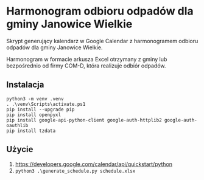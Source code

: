 # Harmonogram odbioru odpadów dla gminy Janowice Wielkie

Skrypt generujący kalendarz w Google Calendar z harmonogramem
odbioru odpadów dla gminy Janowice Wielkie.

Harmonogram w formacie arkusza Excel otrzymany z gminy lub
bezpośrednio od firmy COM-D, która realizuje odbiór odpadów.

## Instalacja

```console
python3 -m venv .venv
. .\venv\Scripts\activate.ps1
pip install --upgrade pip
pip install openpyxl
pip install google-api-python-client google-auth-httplib2 google-auth-oauthlib
pip install tzdata
```

## Użycie

1. https://developers.google.com/calendar/api/quickstart/python
2. `python3 .\generate_schedule.py schedule.xlsx`